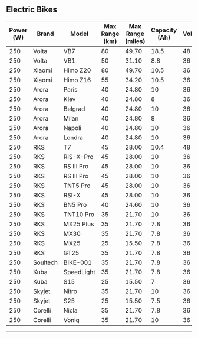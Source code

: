 Electric Bikes
-------------------------------------------------------------------------------------------------------------------------------------------------------------
| Power (W) | Brand    | Model      | Max Range (km) | Max Range (miles) | Capacity (Ah) | Voltage | Rim Diameter (Inch) | Shock Absorber | Gear | Brake    |
| --------- | -------- | ---------- | -------------- | ----------------- | ------------- | ------- | ------------------- | -------------- | ---- | -------- |
| 250       | Volta    | VB7        | 80             | 49.70             | 18.5          | 48      | 26                  | No             | 7    | Hydrolic |
| 250       | Volta    | VB1        | 50             | 31.10             | 8.8           | 36      | 20                  | No             | 6    | Mechanic |
| 250       | Xiaomi   | Himo Z20   | 80             | 49.70             | 10.5          | 36      | 20                  | No             | 6    | Mechanic |
| 250       | Xiaomi   | Himo Z16   | 55             | 34.20             | 10.5          | 36      | 16                  | No             | 1    | Mechanic |
| 250       | Arora    | Paris      | 40             | 24.80             | 10            | 36      | 20                  | Front          | 7    | Hydrolic |
| 250       | Arora    | Kiev       | 40             | 24.80             | 8             | 36      | 20                  | Front          | 7    | Mechanic |
| 250       | Arora    | Belgrad    | 40             | 24.80             | 10            | 36      | 20                  | Front          | 7    | Mechanic |
| 250       | Arora    | Milan      | 40             | 24.80             | 8             | 36      | 20                  | No             | 7    | Mechanic |
| 250       | Arora    | Napoli     | 40             | 24.80             | 10            | 36      | 20                  | No             | 7    | Mechanic |
| 250       | Arora    | Londra     | 40             | 24.80             | 10            | 36      | 20                  | Front          | 7    | Mechanic |
| 250       | RKS      | T7         | 45             | 28.00             | 10.4          | 48      | 26                  | Front          | 21   | Mechanic |
| 250       | RKS      | RIS-X-Pro  | 45             | 28.00             | 10            | 36      | 20                  | Front          | 7    | Mechanic |
| 250       | RKS      | RS III Pro | 45             | 28.00             | 10            | 36      | 20                  | Front          | 7    | Mechanic |
| 250       | RKS      | RS III Pro | 45             | 28.00             | 10            | 36      | 20                  | Front          | 7    | Mechanic |
| 250       | RKS      | TNT5 Pro   | 45             | 28.00             | 10            | 36      | 20                  | Front          | 6    | Mechanic |
| 250       | RKS      | RSI-X      | 45             | 28.00             | 10            | 36      | 20                  | Front          | 7    | Mechanic |
| 250       | RKS      | BN5 Pro    | 40             | 24.60             | 10            | 36      | 20                  | No             | 7    | Hydrolic |
| 250       | RKS      | TNT10 Pro  | 35             | 21.70             | 10            | 36      | 20                  | No             | 7    | Mechanic |
| 250       | RKS      | MX25 Plus  | 35             | 21.70             | 7.8           | 36      | 20                  | No             | 7    | Mechanic |
| 250       | RKS      | MX30       | 35             | 21.70             | 7.8           | 36      | 20                  | No             | 7    | Mechanic |
| 250       | RKS      | MX25       | 25             | 15.50             | 7.8           | 36      | 20                  | No             | 6    | Mechanic |
| 250       | RKS      | GT25       | 35             | 21.70             | 7.8           | 36      | 20                  | Front          | 6    | Mechanic |
| 250       | Soultech | BIKE-001   | 35             | 21.70             | 7.8           | 36      | 20                  | No             | 6    | Mechanic |
| 250       | Kuba     | SpeedLight | 35             | 21.70             | 7.8           | 36      | 20                  | No             | 7    | Mechanic |
| 250       | Kuba     | S15        | 25             | 15.50             | 7             | 36      | 16                  | No             | 1    | Mechanic |
| 250       | Skyjet   | Nitro      | 35             | 21.70             | 10            | 36      | 20                  | Front          | 6    | Mechanic |
| 250       | Skyjet   | S25        | 25             | 15.50             | 7.5           | 36      | 16                  | No             | 1    | Mechanic |
| 250       | Corelli  | Nicla      | 35             | 21.70             | 7.8           | 36      | 20                  | No             | 3    | V-Brake  |
| 250       | Corelli  | Voniq      | 35             | 21.70             | 10            | 36      | 20                  | No             | 8    | Mechanic |
-------------------------------------------------------------------------------------------------------------------------------------------------------------
